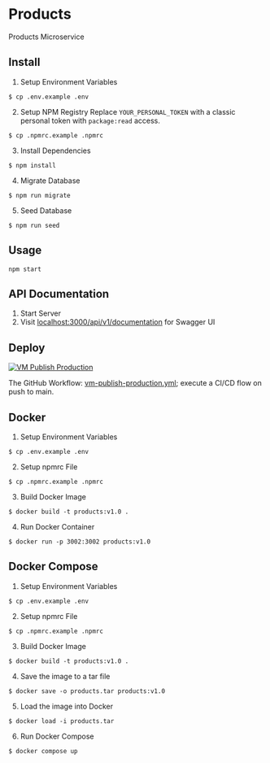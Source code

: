 # Products
Products Microservice
 
## Install

1. Setup Environment Variables
```
$ cp .env.example .env
```

2. Setup NPM Registry
Replace `YOUR_PERSONAL_TOKEN` with a classic personal token with `package:read` access.
```
$ cp .npmrc.example .npmrc
```

3. Install Dependencies
```
$ npm install
```

4. Migrate Database
```
$ npm run migrate
```

5. Seed Database
```
$ npm run seed
```

## Usage
```
npm start
```

## API Documentation
1. Start Server
2. Visit [localhost:3000/api/v1/documentation](http://localhost:3000/api/v1/documentation) for Swagger UI

## Deploy
[![VM Publish Production](https://github.com/VR-web-shop/Products/actions/workflows/vm-publish-production.yml/badge.svg)](https://github.com/VR-web-shop/Products/actions/workflows/vm-publish-production.yml)

The GitHub Workflow: [vm-publish-production.yml](/.github/workflows/vm-publish-production.yml); execute a CI/CD flow on push to main.

## Docker
1. Setup Environment Variables
```
$ cp .env.example .env
```

2. Setup npmrc File
```
$ cp .npmrc.example .npmrc
```

3. Build Docker Image
```
$ docker build -t products:v1.0 .
```

4. Run Docker Container
```
$ docker run -p 3002:3002 products:v1.0
```

## Docker Compose
1. Setup Environment Variables
```
$ cp .env.example .env
```

2. Setup npmrc File
```
$ cp .npmrc.example .npmrc
```

3. Build Docker Image
```
$ docker build -t products:v1.0 .
```

4. Save the image to a tar file
```
$ docker save -o products.tar products:v1.0
```

5. Load the image into Docker
```
$ docker load -i products.tar
```

6. Run Docker Compose
```
$ docker compose up
```

